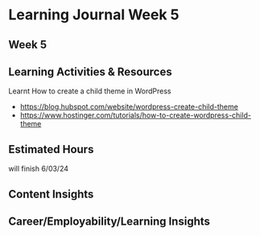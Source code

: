 # Learning Journal Week 5
## Week 5
## Learning Activities & Resources
Learnt How to create a child theme in WordPress
- https://blog.hubspot.com/website/wordpress-create-child-theme
- https://www.hostinger.com/tutorials/how-to-create-wordpress-child-theme
## Estimated Hours
will finish 6/03/24
## Content Insights

## Career/Employability/Learning Insights
